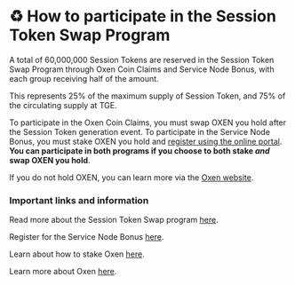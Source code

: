 # ♻️ How to participate in the Session Token Swap Program

A total of 60,000,000 Session Tokens are reserved in the Session Token Swap Program through Oxen Coin Claims and Service Node Bonus, with each group receiving half of the amount.&#x20;

This represents 25% of the maximum supply of Session Token, and 75% of the circulating supply at TGE.

To participate in the Oxen Coin Claims, you must swap OXEN you hold after the Session Token generation event. To participate in the Service Node Bonus, you must stake OXEN you hold and [register using the online portal](https://swap.oxen.io/). **You can participate in both programs if you choose to both stake&#x20;**_**and**_**&#x20;swap OXEN you hold**.

If you do not hold OXEN, you can learn more via the [Oxen website](https://oxen.io).&#x20;

### Important links and information

Read more about the Session Token Swap program [here](https://token.getsession.org/blog/session-token-swap-program).

Register for the Service Node Bonus [here](https://swap.oxen.io/).

Learn about how to stake Oxen [here](https://docs.oxen.io/oxen-docs/using-the-oxen-blockchain/oxen-service-node-guides).

Learn more about Oxen [here](https://oxen.io).
